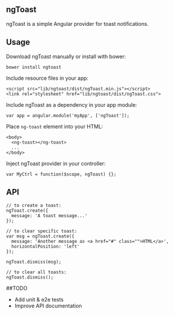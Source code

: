 ## ngToast

ngToast is a simple Angular provider for toast notifications. 

## Usage

Download ngToast manually or install with bower:

```bower install ngtoast```

Include resource files in your app:
```
<script src="lib/ngtoast/dist/ngToast.min.js"></script>
<link rel="stylesheet" href="lib/ngtoast/dist/ngToast.css">
```

Include ngToast as a dependency in your app module:

```
var app = angular.module('myApp', ['ngToast']);
```

Place ```ng-toast``` element into your HTML:
```
<body>
  <ng-toast></ng-toast>
  ...
</body>
```

Inject ngToast provider in your controller:

```
var MyCtrl = function($scope, ngToast) {};
```

## API

```
// to create a toast:
ngToast.create({
  message: 'A toast message...'
});

// to clear specific toast:
var msg = ngToast.create({
  message: 'Another message as <a href="#" class="">HTML</a>',
  horizontalPosition: 'left'
});

ngToast.dismiss(msg);

// to clear all toasts:
ngToast.dismiss();
```

##TODO
- Add unit & e2e tests
- Improve API documentation
